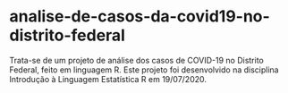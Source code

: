 # analise-de-casos-da-covid19-no-distrito-federal
Trata-se de um projeto de análise dos casos de COVID-19 no Distrito Federal, feito em linguagem R. Este projeto foi desenvolvido na disciplina Introdução à Linguagem Estatística R em 19/07/2020.
